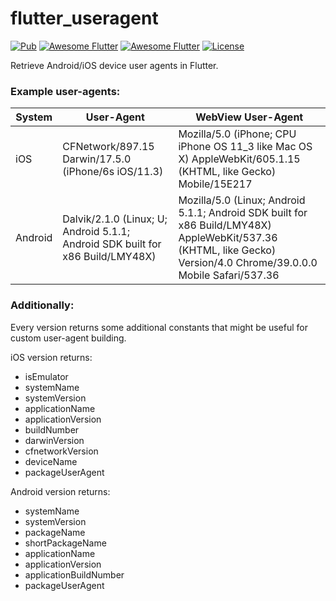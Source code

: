 # flutter_useragent

[![Pub](https://img.shields.io/pub/v/user_agent_client.svg)](https://pub.dartlang.org/packages/flutter_useragent)
[![Awesome Flutter](https://img.shields.io/badge/Awesome-Flutter-blue.svg?longCache=true&style=flat-square)]()
[![Awesome Flutter](https://img.shields.io/badge/Platform-Android_iOS-blue.svg?longCache=true&style=flat-square)]()
[![License](https://img.shields.io/badge/License-MIT-blue.svg)](/LICENSE)

Retrieve Android/iOS device user agents in Flutter.

### Example user-agents:

| System  | User-Agent                                                                     | WebView User-Agent                                                                                                                                                 |
| ------- | ------------------------------------------------------------------------------ | ------------------------------------------------------------------------------------------------------------------------------------------------------------------ |
| iOS     | CFNetwork/897.15 Darwin/17.5.0 (iPhone/6s iOS/11.3)                            | Mozilla/5.0 (iPhone; CPU iPhone OS 11_3 like Mac OS X) AppleWebKit/605.1.15 (KHTML, like Gecko) Mobile/15E217                                                      |
| Android | Dalvik/2.1.0 (Linux; U; Android 5.1.1; Android SDK built for x86 Build/LMY48X) | Mozilla/5.0 (Linux; Android 5.1.1; Android SDK built for x86 Build/LMY48X) AppleWebKit/537.36 (KHTML, like Gecko) Version/4.0 Chrome/39.0.0.0 Mobile Safari/537.36 |

### Additionally:

Every version returns some additional constants that might be useful for custom user-agent building.

iOS version returns:

- isEmulator
- systemName
- systemVersion
- applicationName
- applicationVersion
- buildNumber
- darwinVersion
- cfnetworkVersion
- deviceName
- packageUserAgent

Android version returns:

- systemName
- systemVersion
- packageName
- shortPackageName
- applicationName
- applicationVersion
- applicationBuildNumber
- packageUserAgent

